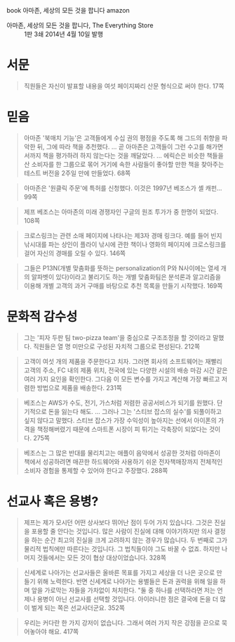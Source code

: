 book
아마존, 세상의 모든 것을 팝니다
amazon

<dl>
  <dt>아마존, 세상의 모든 것을 팝니다, The Everything Store</dt>
  <dd>1판 3쇄 2014년 4월 10일 발행</dd>
</dl>

# 서문

> 직원들은 자신이 발표할 내용을 여섯 페이지짜리 산문 형식으로 써야 한다. 17쪽
 
# 믿음

> 아마존 '북매치 기능'은 고객들에게 수십 권의 평점을 주도록 해 그드의 취향을 파악한 뒤, 그에 따라 책을 추천했다. ... 곧 아마존은 고객들이 그런 수고를 해가면서까지 책을 평가하려 하지 않는다는 것을 깨달았다. ... 에릭슨은 비슷한 책들을 산 소비자를 한 그룹으로 몪어 거기에 속한 사람들이 좋아할 만한 책을 찾아주는 테스트 버전을 2주일 만에 만들었다. 68쪽

> 아마존은 '원클릭 주문'에 특허를 신청했다. 이것은 1997년 베조스가 셸 캐펀... 99쪽

> 제프 베조스는 아마존의 미래 경쟁자인 구글의 원조 투가가 중 한명이 되었다. 108쪽

> 크로스링크는 관련 소매 페이지에 나타나는 제3자 경매 링크다. 예를 들어 빈지 낚시대를 파는 상인이 플라이 낚시에 관한 책이나 영화의 페이지에 크로스링크를 걸어 자신의 경매를 오릴 수 있다. 146쪽

> 그들은 P13N(개별 맞춤화를 뜻하는 personalization의 P와 N사이에는 열세 개의 알파벳이 있다)이라고 불리기도 하는 개별 맞춤화팀은 분석론과 알고리즘을 이용해 개별 고객의 과거 구매를 바탕으로 추천 목록을 만들기 시작했다. 169쪽

# 문화적 감수성

> 그는 '피자 두판 팀 two-pizza team'을 중심으로 구조조정을 할 것이라고 말했다. 직원들은 열 명 미만으로 구성된 자치적 그룹으로 편성된다. 212쪽

> 고객이 여섯 개의 제품을 주문한다고 치자. 그러면 회사의 소프트웨어는 재빨리 고객의 주소, FC 내의 제품 위치, 전국에 있는 다양한 시설의 배송 마감 시간 같은 여러 가지 요인을 확인한다. 그다음 이 모든 변수를 가지고 계산해 가장 빠르고 저렴한 방법으로 제품을 배송한다. 231쪽

> 베조스는 AWS가 수도, 전기, 가스처럼 저렴한 공공서비스가 되기를 원했다. 단기적으로 돈을 잃는다 해도. ... 그러나 그는 '스티브 잡스의 실수'를 되풀이하고 싶지 않다고 말했다. 스티브 잡스가 가장 수익성이 높아지는 선에서 아이폰의 가격을 책정해버렸기 때문에 스마트폰 시장이 피 튀기는 각축장이 되었다는 것이다. 275쪽

> 베조스는 그 많은 반대를 물리치고는 애플이 음악에서 성공한 것처럼 아마존이 책에서 성공하려면 매끈한 하드웨어와 사용하기 쉬운 전자책매장까지 전체적인 소비자 경험을 통제할 수 있어야 한다고 주장했다. 288쪽


# 선교사 혹은 용병?

> 제프는 제가 모시던 어떤 상사보다 뛰어난 점이 두어 가지 있습니다. 그것은 진실을 포용할 줄 안다는 것입니다. 많은 사람이 진실에 대해 이야기하지만 의사 결정을 하는 순간 최고의 진실을 크게 고려하지 않는 경우가 많습니다. 두 번째로 그가 물리적 법칙에만 따른다는 것입니다. 그 법칙들이야 그도 바꿀 수 없죠. 하지만 나머지 것들에서는 모든 것이 협상 대상이었습니다. 328쪽

> 신세계로 나아가는 선교사들은 올바른 목표를 가지고 세상을 더 나은 곳으로 만들기 위해 노력한다. 반면 신세계로 나아가는 용별들은 돈과 권력을 위해 일을 하며 앞을 가로막는 자들을 가차없이 처치한다. "둘 중 하나를 선택하라면 저는 언제나 용병이 아닌 선교사를 선택할 것입니다. 아이러니한 점은 결국에 돈을 더 많이 벌게 되는 쪽은 선교사더군요. 352쪽

> 우리는 커다란 한 가지 강저이 없습니다. 그래서 여러 가지 작은 강점을 끈으로 묵어놓아야 해요. 417쪽

